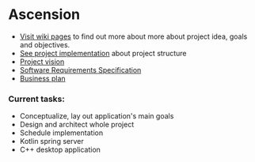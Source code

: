 # Ascension

* [Visit wiki pages](wikis/home) to find out more about more about
project idea, goals and objectives.
* [See project implementation](wikis/implementation) about project structure 
* [Project vision]()
* [Software Requirements Specification]()
* [Business plan]()

### Current tasks:
* Conceptualize, lay out application's main goals
* Design and architect whole project
* Schedule implementation
* Kotlin spring server
* C++ desktop application